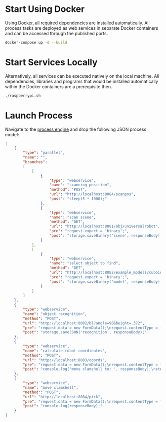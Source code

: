 # Start Using Docker
Using [Docker](https://www.docker.com/), all required dependencies are installed automatically.
All process tasks are deployed as web services in separate Docker containers and can be accessed through the published ports.

```bash
docker-compose up -d --build
```

# Start Services Locally
Alternatively, all services can be executed natively on the local machine.
All dependencies, libraries and programs that would be installed automatically within the Docker containers are a prerequisite then.

```bash
./raspberrypi.sh
```

# Launch Process
Navigate to the [process engine](http://processengine.localhost/) and drop the following JSON process model:

```json
[
    {
        "type": "parallel",
        "name": "",
        "branches":
        [
            [
                {
                    "type": "webservice",
                    "name": "scanning position",
                    "method": "POST",
                    "url": "http://localhost:8084/scanpos",
                    "post": "sleep(5 * 1000);"
                },
                {
                    "type": "webservice",
                    "name": "scan scene",
                    "method": "GET",
                    "url": "http://localhost:8081/obj/universalrobot",
                    "pre": "request.expect = 'binary';",
                    "post": "storage.saveBinary('scene', responseBody);"
                }
            ],
            [
                {
                    "type": "webservice",
                    "name": "select object to find",
                    "method": "GET",
                    "url": "http://localhost:8082/example_models/cuboid5000.pcd",
                    "pre": "request.expect = 'binary';",
                    "post": "storage.saveBinary('model', responseBody);"
                }
            ]
        ]
    },
    {
        "type": "webservice",
        "name": "object recognition",
        "method": "POST",
        "url": "http://localhost:8082/bl?angle=90&height=.372",
        "pre": "request.data = new FormData();\nrequest.contentType = false;\nrequest.data.append('scene', storage.loadBinary('scene'), 'scene.obj');\nrequest.data.append('model', storage.loadBinary('model'), 'model.pcd');",
        "post": "storage.saveJSON('recognition', responseBody);"
    },
    {
        "type": "webservice",
        "name": "calculate robot coordinates",
        "method": "POST",
        "url": "http://localhost:8083/coords",
        "pre": "request.data = new FormData();\nrequest.contentType = false;\nrequest.data.append('recognition', this.recognition);",
        "post": "console.log('move clamshell to: ', responseBody);\nstorage.saveJSON('clamshell', responseBody);"
    },
    {
        "type": "webservice",
        "name": "move clamshell",
        "method": "POST",
        "url": "http://localhost:8084/pick",
        "pre": "request.data = new FormData();\nrequest.contentType = false;\nrequest.data.append('coordinates', this.clamshell);",
        "post": "console.log(responseBody);"
    }
]
```
